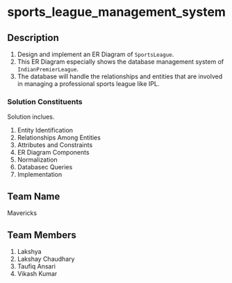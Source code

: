 # sports_league_management_system
## Description
1. Design and implement an ER Diagram of `SportsLeague`.
2. This ER Diagram especially shows the database management system of `IndianPremierLeague`.
3. The database will handle the relationships and entities that are involved in managing a professional sports league like IPL.

### Solution Constituents
Solution inclues.
1. Entity Identification
2. Relationships Among Entities
3. Attributes and Constraints
4. ER Diagram Components
5. Normalization
6. Databasec Queries
7. Implementation

## Team Name
Mavericks
## Team Members
1. Lakshya
2. Lakshay Chaudhary
3. Taufiq Ansari
4. Vikash Kumar

   

